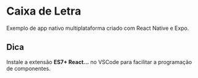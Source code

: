 # Caixa de Letra

Exemplo de app nativo multiplataforma criado com React Native e Expo.

## Dica

Instale a extensão **ES7+ React...** no VSCode para facilitar a programação de componentes.
